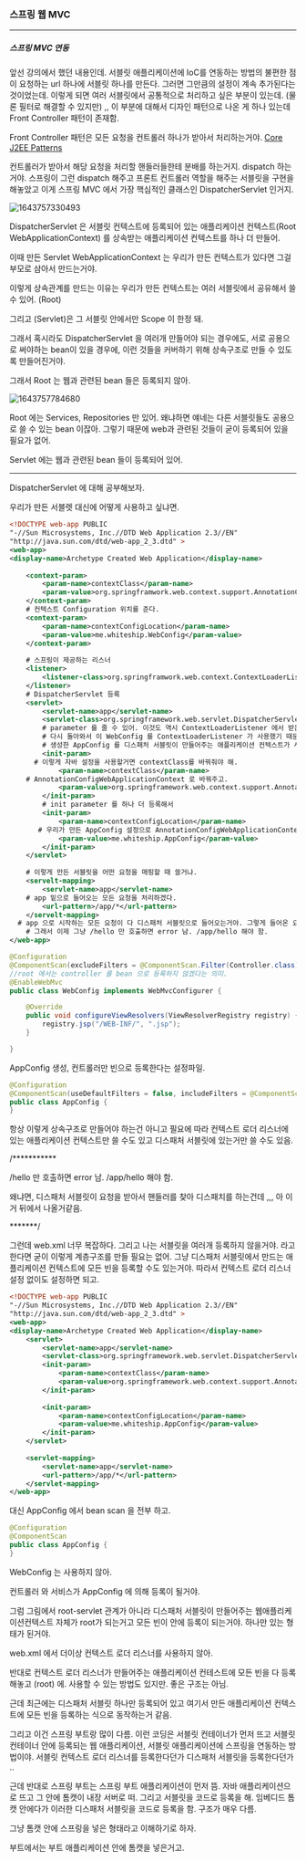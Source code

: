 <h3>스프링 웹 MVC</h3>
<hr/>
<h5>스프링 MVC 연동</h5>

앞선 강의에서 했던 내용인데. 서블릿 애플리케이션에 IoC를 연동하는 방법의 불편한 점이 요청하는 url 하나에 서블릿 하나를 만든다. 그러면 그만큼의 설정이 계속 추가된다는 것이었는데. 이렇게 되면 여러 서블릿에서 공통적으로 처리하고 싶은 부분이 있는데. (물론 필터로 해결할 수 있지만) ,, 이 부분에 대해서 디자인 패턴으로 나온 게 하나 있는데 Front Controller 패턴이 존재함. 

Front Controller 패턴은 모든 요청을 컨트롤러 하나가 받아서 처리하는거야. [Core J2EE Patterns](http://www.corej2eepatterns.com/FrontController.htm)

컨트롤러가 받아서 해당 요청을 처리할 핸들러들한테 분배를 하는거지. dispatch 하는거야. 스프링이 그런 dispatch 해주고 프론트 컨트롤러 역할을 해주는 서블릿을 구현을 해놓았고 이게 스프링 MVC 에서 가장 핵심적인 클래스인 DispatcherServlet 인거지.

![1643757330493](https://user-images.githubusercontent.com/43261300/152067494-0164714f-71a8-4387-9ef1-e127545c9636.png)

DispatcherServlet 은 서블릿 컨텍스트에 등록되어 있는 애플리케이션 컨텍스트(Root WebApplicationContext) 를 상속받는 애플리케이션 컨텍스트를 하나 더 만들어. 

이때 만든 Servlet WebApplicationContext 는 우리가 만든 컨텍스트가 있다면 그걸 부모로 삼아서 만드는거야.

이렇게 상속관계를 만드는 이유는 우리가 만든 컨텍스트는 여러 서블릿에서 공유해서 쓸 수 있어. (Root)

그리고 (Servlet)은 그 서블릿 안에서만 Scope 이 한정 돼.

그래서 혹시라도 DispatcherServlet 을 여러개 만들어야 되는 경우에도, 서로 공용으로 써야하는 bean이 있을 경우에, 이런 것들을 커버하기 위해 상속구조로 만들 수 있도록 만들어진거야.

그래서 Root 는 웹과 관련된 bean 들은 등록되지 않아.

![1643757784680](https://user-images.githubusercontent.com/43261300/152068206-f48642f9-f8a3-4dba-898e-21dfda732f4f.png)

Root 에는 Services, Repositories 만 있어. 왜냐하면 얘네는 다른 서블릿들도 공용으로 쓸 수 있는 bean 이잖아. 그렇기 때문에 web과 관련된 것들이 굳이 등록되어 있을 필요가 없어.

Servlet 에는 웹과 관련된 bean 들이 등록되어 있어.

<hr/>

DispatcherServlet  에 대해 공부해보자.

우리가 만든 서블렛 대신에 어떻게 사용하고 싶냐면.

```xml
<!DOCTYPE web-app PUBLIC
"-//Sun Microsystems, Inc.//DTD Web Application 2.3//EN"
"http://java.sun.com/dtd/web-app_2_3.dtd" >
<web-app>
<display-name>Archetype Created Web Application</display-name>
    
    <context-param>
    	<param-name>contextClass</param-name>
        <param-value>org.springframwork.web.context.support.AnnotationConfigWebApplicationContext</param-value>
    </context-param>
    # 컨텍스트 Configuration 위치를 준다.
    <context-param>
    	<param-name>contextConfigLocation</param-name>
        <param-value>me.whiteship.WebConfig</param-value>
    </context-param>
    
    # 스프링이 제공하는 리스너
    <listener>
    	<listener-class>org.springframwork.web.context.ContextLoaderListener</listener-class>
    </listener>
    # DispatcherServlet 등록
    <servlet>
    	<servlet-name>app</servlet-name>
        <servlet-class>org.springframework.web.servlet.DispatcherServlet</servlet-class>
        # parameter 를 줄 수 있어. 이것도 역시 ContextLoaderListener 에서 받은 파라미터와 동일한데. 우리는 계층구조를 먼저 만들어 볼 거야. 우선 등록되는 bean 을,, root 에선 controller 를 빼고. servlet 에서 만드는 applicationContext 가 web과 관련된 것을 등록해야하는거지. 우리가 만든 bean 이 service 랑 controller 두 개가 있는 상황인데. controller 는 디스패처 서블릿이 만드는 애플리케이션 컨텍스트에 등록이 되어야 하고 서비스는 컨텍스트 로더 리스너가 만들어주는 애플리케이션 컨텍스트에 등록이 되어야 해. (servlet 에 있는건 root 있는건 참조할 수 있어.) 근데 이렇게 bean 을 가려서 등록하려면 WebConfig 에서 등록했던 ComponentScan에 옵션을 사용해야 해. 밑으로 가서.
        # 다시 돌아와서 이 WebConfig 를 ContextLoaderListener 가 사용했기 때문에 얘는 Controller 를 빼고 Service 만 bean 으로 등록할거야. 그런 다음에. AppConfig 를 생성해서 설정을 하나 더 추가할거야. 
        # 생성한 AppConfig 를 디스패처 서블릿이 만들어주는 애플리케이션 컨텍스트가 사용해야 하는거야. 그래야 컨트롤러가 빈으로 등록되는 거겠지. 기타 다른것들은, 핸들러 매핑이나 그런 것들은 WebConfig 안에다가 @Bean 을 이용해서 등록을 해도 될거야.
        <init-param>
      # 이렇게 자바 설정을 사용할거면 contextClass를 바꿔줘야 해.
        	<param-name>contextClass</param-name>
    # AnnotationConfigWebApplicationContext 로 바꿔주고.
            <param-value>org.springframework.web.context.support.AnnotationConfigWebApplicationContext</param-value>
        </init-param>
        # init parameter 를 하나 더 등록해서
        <init-param>
        	<param-name>contextConfigLocation</param-name>
       # 우리가 만든 AppConfig 설정으로 AnnotationConfigWebApplicationContext 이런 애플리케이션 컨텍스트를 만들도록 설정을 한거야.
            <param-value>me.whiteship.AppConfig</param-value>
        </init-param>
    </servlet>
    
    # 이렇게 만든 서블릿을 어떤 요청을 매핑할 때 쓸거냐.
    <servelt-mapping>
    	<servlet-name>app</servlet-name>
    # app 밑으로 들어오는 모든 요청을 처리하겠다.
        <url-pattern>/app/*</url-pattern>
    </servelt-mapping>
  # app 으로 시작하는 모든 요청이 다 디스패처 서블릿으로 들어오는거야. 그렇게 들어온 요청 중에 뒤에 /hello 가 붙어져 있으면 만들어 놓은 핸들러도 사용이 되는거고. 그 핸들러는, 그 컨트롤러 bean 은 web.xml 에서 디스패처 서블릿이 만들어주는 AnnotationConfigWebApplicationContext 여기에 등록되어 있을거고, AnnotationConfigWebApplicationContext 애플리케이션 컨텍스트를 만들때 디스패처 서블릿은 현재 서블릿 컨텍스트에 들어있는 ContextLoaderListener 리스너가 만들어준 애플리케이션 컨텍스트 AnnotationConfigWebApplicationContext 이 애플리케이션 컨텍스트를 부모로 사용을 할거야. 근데 이 부모로 사용할 애플리케이션 컨텍스트는 WebConfig 를 가지고 만들어지는거야. 이 설정파일은 Controller를 빼고 bean 으로 등록하라고 했으니까, service bean 이 거기 등록되어 있을거야. 그래서 HelloService 가 사용이 될거야. 엄청 복잡해...
    # 그래서 이제 그냥 /hello 만 호출하면 error 남. /app/hello 해야 함.
</web-app>
```

```java
@Configuration 
@ComponentScan(excludeFilters = @ComponentScan.Filter(Controller.class))
//root 에서는 controller 를 bean 으로 등록하지 않겠다는 의미.
@EnableWebMvc
public class WebConfig implements WebMvcConfigurer {

    @Override
    public void configureViewResolvers(ViewResolverRegistry registry) {
        registry.jsp("/WEB-INF/", ".jsp");
    }

}
```

AppConfig 생성, 컨트롤러만 빈으로 등록한다는 설정파일.

```java
@Configuration
@ComponentScan(useDefaultFilters = false, includeFilters = @ComponentScan.Filter(Controller.class)) //default 필터를 사용하지 않고 오직 컨트롤러만 bean 으로 등록하겠다. 라고 설정
public class AppConfig {
}
```



항상 이렇게 상속구조로 만들어야 하는건 아니고 필요에 따라 컨텍스트 로더 리스너에 있는 애플리케이션 컨텍스트만 쓸 수도 있고 디스패처 서블릿에 있는거만 쓸 수도 있음. 

/***********

/hello 만 호출하면 error 남. /app/hello 해야 함.

왜냐면, 디스패처 서블릿이 요청을 받아서 핸들러를 찾아 디스패치를 하는건데 ,,, 아 이거 뒤에서 나올거같음.

*******/

그런데 web.xml 너무 복잡하다. 그리고 나는 서블릿을 여러개 등록하지 않을거야. 라고 한다면 굳이 이렇게 계층구조를 만들 필요는 없어. 그냥 디스패처 서블릿에서 만드는 애플리케이션 컨텍스트에 모든 빈을 등록할 수도 있는거야. 따라서 컨텍스트 로더 리스너 설정 없이도 설정하면 되고.

```xml
<!DOCTYPE web-app PUBLIC
"-//Sun Microsystems, Inc.//DTD Web Application 2.3//EN"
"http://java.sun.com/dtd/web-app_2_3.dtd" >
<web-app>
<display-name>Archetype Created Web Application</display-name>      
    <servlet>
        <servlet-name>app</servlet-name>
        <servlet-class>org.springframework.web.servlet.DispatcherServlet</servlet-class>
   		<init-param>
        	<param-name>contextClass</param-name>
            <param-value>org.springframework.web.context.support.AnnotationConfigWebApplicationContext</param-value>
        </init-param>
       
        <init-param>
        	<param-name>contextConfigLocation</param-name>
            <param-value>me.whiteship.AppConfig</param-value>
        </init-param>
    </servlet>
    
    <servlet-mapping>
        <servlet-name>app</servlet-name>
        <url-pattern>/app/*</url-pattern>
    </servlet-mapping>
</web-app>
```

대신 AppConfig 에서 bean scan 을 전부 하고.

```java
@Configuration
@ComponentScan
public class AppConfig {
}
```

WebConfig 는 사용하지 않아.

컨트롤러 와 서비스가 AppConfig 에 의해 등록이 될거야.

그럼 그림에서 root-servlet 관계가 아니라 디스패처 서블릿이 만들어주는 웹애플리케이션컨텍스트 자체가 root가 되는거고 모든 빈이 안에 등록이 되는거야. 하나만 있는 형태가 된거야.

web.xml 에서 더이상 컨텍스트 로더 리스너를 사용하지 않아.

반대로 컨텍스트 로더 리스너가 만들어주는 애플리케이션 컨테스트에 모든 빈을 다 등록해놓고 (root) 에. 사용할 수 있는 방법도 있지만. 좋은 구조는 아님.

근데 최근에는 디스패처 서블릿 하나만 등록되어 있고 여기서 만든 애플리케이션 컨텍스트에 모든 빈을 등록하는 식으로 동작하는거 같음.

그리고 이건 스프링 부트랑 많이 다름. 이런 코딩은 서블릿 컨테이너가 먼저 뜨고 서블릿 컨테이너 안에 등록되는 웹 애플리케이션, 서블릿 애플리케이션에 스프링을 연동하는 방법이야. 서블릿 컨텍스트 로더 리스너를 등록한다던가 디스패처 서블릿을 등록한다던가 ..

근데 반대로 스프링 부트는 스프링 부트 애플리케이션이 먼저 뜸. 자바 애플리케이션으로 뜨고 그 안에 톰캣이 내장 서버로 떠. 그리고 서블릿을 코드로 등록을 해. 임베디드 톰캣 안에다가 이러한 디스패처 서블릿을 코드로 등록을 함. 구조가 매우 다름.

그냥 톰캣 안에 스프링을 넣은 형태라고 이해하기로 하자.

부트에서는 부트 애플리케이션 안에 톰캣을 넣은거고.

